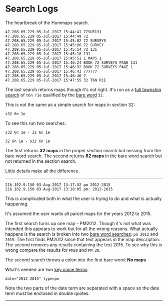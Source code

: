 
# Search Logs

The heartbreak of the Hummaps search.

```
47.208.65.229 05-Jul-2017 15:44:41 72SUR131
47.208.65.229 05-Jul-2017 15:44:49 72
47.208.65.229 05-Jul-2017 15:45:02 72 SURVEYS
47.208.65.229 05-Jul-2017 15:45:06 72 SURVEY
47.208.65.229 05-Jul-2017 15:45:14 72 131
47.208.65.229 05-Jul-2017 15:45:18 131
47.208.65.229 05-Jul-2017 15:45:51 1 MAPS 1
47.208.65.229 05-Jul-2017 15:46:24 BOOK 72 SURVEYS PAGE 131
47.208.65.229 05-Jul-2017 15:46:32 BOOK 72 SURVEYS PAGE 1
47.208.65.229 05-Jul-2017 15:46:43 777777
47.208.65.229 05-Jul-2017 15:46:46 7
47.208.65.229 05-Jul-2017 15:47:55 32 T6N R1E
```

The last search returns maps though it's not right. It's run as a
[full township search](README.md#basic-search) of `t6n r1e`
qualified by the [bare word](README.md#bare-word-search) `32`.

This is not the same as a simple search for maps in section 32:

`s32 6n 1e`

To see this run two searches:

`s32 6n 1e - 32 6n 1e`

`32 6n 1e - s32 6n 1e`

The first returns **32 maps** in the proper section search but missing 
from the bare word search. The second returns **82 maps**
in the bare word search but not returned in the section search.

Little details make all the difference.

---

```
216.102.9.150 03-Aug-2017 13:17:52 pm 2012-2015
216.102.9.150 03-Aug-2017 13:18:05 pm: 2012-2015
```

This is complicated both in what the user is trying to do and what is actually happening.

It's assumed the user wants all parcel maps for the years 2012 to 2015.

The first search turns up one map - PM2012. Though it's not 
what was intended this appears to work but for all the wrong reasons.
What actually happens is the search is broken into two
[bare word searches](README.md#bare-word-search): `pm 2012` and `2015`.
The first finds PM2012 since that text appears in the map description.
The second removes any results containing the text 2015. To see why this
is wrong compare the results for `PM20` and `PM 20`.

The second search throws a colon into the first bare word: **No maps**

What's needed are two [key name terms](README.md#key-name-terms):

`date="2012 2015" type=pm`

Note the two parts of the date term are separated with a space so the
date term must be enclosed in double quotes.

---
